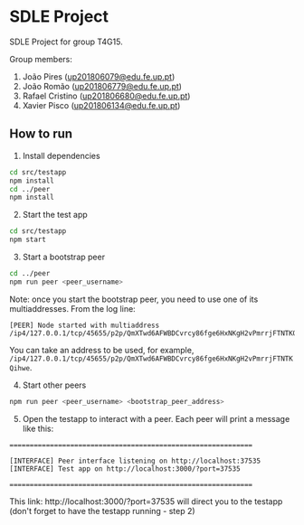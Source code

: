 # SDLE Project

SDLE Project for group T4G15.

Group members:

1. João Pires (up201806079@edu.fe.up.pt)
2. João Romão (up201806779@edu.fe.up.pt)
3. Rafael Cristino (up201806680@edu.fe.up.pt)
4. Xavier Pisco (up201806134@edu.fe.up.pt)

## How to run

1. Install dependencies
```bash
cd src/testapp
npm install
cd ../peer
npm install
```

2. Start the test app
```bash
cd src/testapp
npm start
```

3. Start a bootstrap peer
```bash
cd ../peer
npm run peer <peer_username>
```

Note: once you start the bootstrap peer, you need to use one of its multiaddresses. From the log line:
```
[PEER] Node started with multiaddress /ip4/127.0.0.1/tcp/45655/p2p/QmXTwd6AFWBDCvrcy86fge6HxNKgH2vPmrrjFTNTKQihwe,/ip4/192.168.0.104/tcp/45655/p2p/QmXTwd6AFWBDCvrcy86fge6HxNKgH2vPmrrjFTNTKQihwe,/ip4/172.20.0.1/tcp/45655/p2p/QmXTwd6AFWBDCvrcy86fge6HxNKgH2vPmrrjFTNTKQihwe
```
You can take an address to be used, for example, `/ip4/127.0.0.1/tcp/45655/p2p/QmXTwd6AFWBDCvrcy86fge6HxNKgH2vPmrrjFTNTKQihwe`.

4. Start other peers
```bash
npm run peer <peer_username> <bootstrap_peer_address>
```

5. Open the testapp to interact with a peer. Each peer will print a message like this:
```
============================================================

[INTERFACE] Peer interface listening on http://localhost:37535
[INTERFACE] Test app on http://localhost:3000/?port=37535

============================================================
```

This link: http://localhost:3000/?port=37535 will direct you to the testapp (don't forget to have the testapp running - step 2)
